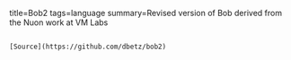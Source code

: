 title=Bob2
tags=language
summary=Revised version of Bob derived from the Nuon work at VM Labs
~~~~~~

[Source](https://github.com/dbetz/bob2)

